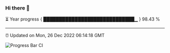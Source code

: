 ### Hi there 👋

⏳ Year progress { █████████████████████████████▁ } 98.43 %

---

⏰ Updated on Mon, 26 Dec 2022 06:14:18 GMT

![Progress Bar CI](https://github.com/liununu/liununu/workflows/Progress%20Bar%20CI/badge.svg)
